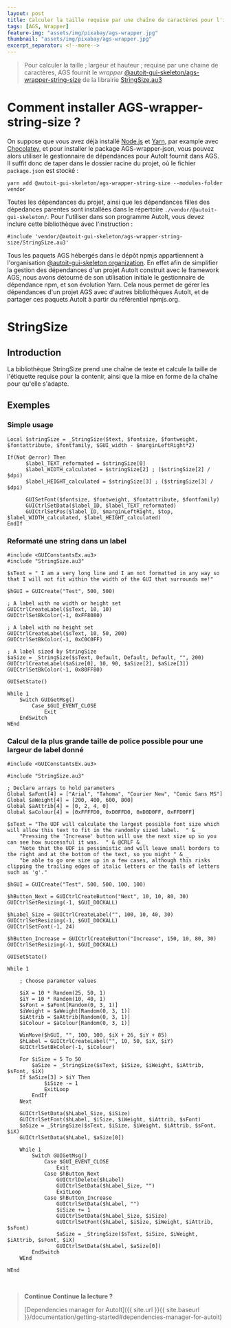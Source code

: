 ```yaml
---
layout: post
title: Calculer la taille requise par une chaîne de caractères pour l'inserer dans un label avec <b>AGS-wrapper-string-size</b>
tags: [AGS, Wrapper]
feature-img: "assets/img/pixabay/ags-wrapper.jpg"
thumbnail: "assets/img/pixabay/ags-wrapper.jpg"
excerpt_separator: <!--more-->
---
```



> Pour calculer la taille ; largeur et hauteur ; requise par une chaine de caractères, AGS fournit le *wrapper* [@autoit-gui-skeleton/ags-wrapper-string-size](https://www.npmjs.com/package/@autoit-gui-skeleton/ags-wrapper-string-size) de la librairie [StringSize.au3](https://www.autoitscript.com/forum/topic/114034-stringsize-m23-new-version-16-aug-11/)



<!--more-->


# Comment installer AGS-wrapper-string-size ?

On suppose que vous avez déjà installé [Node.js](https://nodejs.org/) et [Yarn](https://yarnpkg.com/lang/en/), par example avec [Chocolatey](https://chocolatey.org/), et pour installer le package AGS-wrapper-json, vous pouvez alors utiliser le gestionnaire de dépendances pour AutoIt fournit dans AGS. Il suffit donc de taper dans le dossier racine du projet, où le fichier `package.json` est stocké :

<pre class="command-line" data-prompt="C: \>">
<code class=" language-bash">yarn add @autoit-gui-skeleton/ags-wrapper-string-size --modules-folder vendor</code>
</pre>

Toutes les dépendances du projet, ainsi que les dépendances filles des dépedances parentes sont installées dans le répertoire `./vendor/@autoit-gui-skeleton/`. Pour l'utiliser dans son programme AutoIt, vous devez inclure cette bibliothèque avec l'instruction :

```autoit
#include 'vendor/@autoit-gui-skeleton/ags-wrapper-string-size/StringSize.au3'
```

Tous les paquets AGS hébergés dans le dépôt npmjs appartiennent à l'organisation [@autoit-gui-skeleton organization](https://www.npmjs.com/search?q=autoit-gui-skeleton). En effet afin de simplifier la gestion des dépendances d'un projet AutoIt construit avec le framework AGS, nous avons détourné de son utilisation initiale le gestionnaire de dépendance npm, et son évolution Yarn. Cela nous permet de gérer les dépendances d'un projet AGS avec d'autres bibliothèques AutoIt, et de partager ces paquets AutoIt à partir du référentiel npmjs.org.


# StringSize

## Introduction

La bibliothèque StringSize prend une chaîne de texte et calcule la taille de l'étiquette requise pour la contenir, ainsi que la mise en forme de la chaîne pour qu'elle s'adapte.

## Exemples

### Simple usage

```autoit
Local $stringSize = _StringSize($text, $fontsize, $fontweight, $fontattribute, $fontfamily, $GUI_width - $marginLeftRight*2)

If(Not @error) Then
      $label_TEXT_reformated = $stringSize[0]
      $label_WIDTH_calculated = $stringSize[2] ; ($stringSize[2] / $dpi)
      $label_HEIGHT_calculated = $stringSize[3] ; ($stringSize[3] / $dpi)
    
      GUISetFont($fontsize, $fontweight, $fontattribute, $fontfamily)
      GUICtrlSetData($label_ID, $label_TEXT_reformated)
      GUICtrlSetPos($label_ID, $marginLeftRight, $top, $label_WIDTH_calculated, $label_HEIGHT_calculated)
EndIf
```

### Reformaté une string dans un label 

```autoit
#include <GUIConstantsEx.au3>
#include "StringSize.au3"

$sText = " I am a very long line and I am not formatted in any way so that I will not fit within the width of the GUI that surrounds me!"

$hGUI = GUICreate("Test", 500, 500)

; A label with no width or height set
GUICtrlCreateLabel($sText, 10, 10)
GUICtrlSetBkColor(-1, 0xFF8080)

; A label with no height set
GUICtrlCreateLabel($sText, 10, 50, 200)
GUICtrlSetBkColor(-1, 0xC0C0FF)

; A label sized by StringSize
$aSize = _StringSize($sText, Default, Default, Default, "", 200)
GUICtrlCreateLabel($aSize[0], 10, 90, $aSize[2], $aSize[3])
GUICtrlSetBkColor(-1, 0x80FF80)

GUISetState()

While 1
    Switch GUIGetMsg()
        Case $GUI_EVENT_CLOSE
            Exit
    EndSwitch
WEnd
```

### Calcul de la plus grande taille de police possible pour une largeur de label donné

```autoit
#include <GUIConstantsEx.au3>

#include "StringSize.au3"

; Declare arrays to hold parameters
Global $aFont[4] = ["Arial", "Tahoma", "Courier New", "Comic Sans MS"]
Global $aWeight[4] = [200, 400, 600, 800]
Global $aAttrib[4] = [0, 2, 4, 0]
Global $aColour[4] = [0xFFFFD0, 0xD0FFD0, 0xD0D0FF, 0xFFD0FF]

$sText = "The UDF will calculate the largest possible font size which will allow this text to fit in the randomly sized label.  " & _
    "Pressing the 'Increase' button will use the next size up so you can see how successful it was.  " & @CRLF & _
    "Note that the UDF is pessimistic and will leave small borders to the right and at the bottom of the text, so you might " & _
    "be able to go one size up in a few cases, although this risks clipping the trailing edges of italic letters or the tails of letters such as 'g'."

$hGUI = GUICreate("Test", 500, 500, 100, 100)

$hButton_Next = GUICtrlCreateButton("Next", 10, 10, 80, 30)
GUICtrlSetResizing(-1, $GUI_DOCKALL)

$hLabel_Size = GUICtrlCreateLabel("", 100, 10, 40, 30)
GUICtrlSetResizing(-1, $GUI_DOCKALL)
GUICtrlSetFont(-1, 24)

$hButton_Increase = GUICtrlCreateButton("Increase", 150, 10, 80, 30)
GUICtrlSetResizing(-1, $GUI_DOCKALL)

GUISetState()

While 1

    ; Choose parameter values

    $iX = 10 * Random(25, 50, 1)
    $iY = 10 * Random(10, 40, 1)
    $sFont = $aFont[Random(0, 3, 1)]
    $iWeight = $aWeight[Random(0, 3, 1)]
    $iAttrib = $aAttrib[Random(0, 3, 1)]
    $iColour = $aColour[Random(0, 3, 1)]

    WinMove($hGUI, "", 100, 100, $iX + 26, $iY + 85)
    $hLabel = GUICtrlCreateLabel("", 10, 50, $iX, $iY)
    GUICtrlSetBkColor(-1, $iColour)

    For $iSize = 5 To 50
        $aSize = _StringSize($sText, $iSize, $iWeight, $iAttrib, $sFont, $iX)
    If $aSize[3] > $iY Then
            $iSize -= 1
            ExitLoop
        EndIf
    Next

    GUICtrlSetData($hLabel_Size, $iSize)
    GUICtrlSetFont($hLabel, $iSize, $iWeight, $iAttrib, $sFont)
    $aSize = _StringSize($sText, $iSize, $iWeight, $iAttrib, $sFont, $iX)
    GUICtrlSetData($hLabel, $aSize[0])

    While 1
        Switch GUIGetMsg()
            Case $GUI_EVENT_CLOSE
                Exit
            Case $hButton_Next
                GUICtrlDelete($hLabel)
                GUICtrlSetData($hLabel_Size, "")
                ExitLoop
            Case $hButton_Increase
                GUICtrlSetData($hLabel, "")
                $iSize += 1
                GUICtrlSetData($hLabel_Size, $iSize)
                GUICtrlSetFont($hLabel, $iSize, $iWeight, $iAttrib, $sFont)
                $aSize = _StringSize($sText, $iSize, $iWeight, $iAttrib, $sFont, $iX)
                GUICtrlSetData($hLabel, $aSize[0])
        EndSwitch
    WEnd

WEnd
```


<br/>

> **Continue Continue la lecture ?**
>
> [Dependencies manager for AutoIt]({{ site.url }}{{ site.baseurl }}/documentation/getting-started#dependencies-manager-for-autoit)

